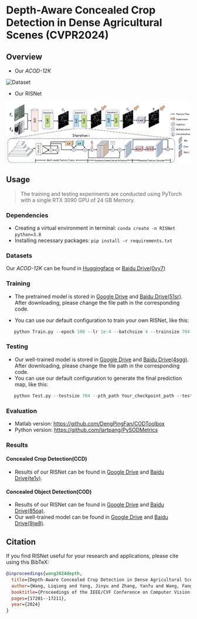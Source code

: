 # Depth-Aware Concealed Crop Detection in Dense Agricultural Scenes (CVPR2024)

## Overview
- Our *ACOD-12K*
  
![Dataset](assets/Dataset.png)

- Our RISNet 
  
![Model](assets/Model.png)


## Usage

>The training and testing experiments are conducted using PyTorch with a single RTX 3090 GPU of 24 GB Memory.

### Dependencies

- Creating a virtual environment in terminal: `conda create -n RISNet python=3.8`
- Installing necessary packages: `pip install -r requirements.txt`


### Datasets

Our *ACOD-12K* can be found in [Huggingface](https://huggingface.co/datasets/Kki11/ACOD-12K) or [Baidu Drive(0vy7)](https://pan.baidu.com/s/1NnQ6jXKPvxnomWg4Eqzbdw?pwd=0vy7 
)

### Training

- The pretrained model is stored in [Google Drive](https://drive.google.com/file/d/1JgCwftYFZIiL-r2I8vHwdOPRY9beEw6z/view?usp=drive_link) and [Baidu Drive(51sr)](https://pan.baidu.com/s/1xiXZl6i9RXookwnlN6QuaA?pwd=51sr). After downloading, please change the file path in the corresponding code.

- You can use our default configuration to train your own RISNet, like this:
```python
   python Train.py --epoch 100 --lr 1e-4 --batchsize 4 --trainsize 704 --train_path Your_dataset_path --save_path Your_save_path
```

### Testing

- Our well-trained model is stored in [Google Drive](https://drive.google.com/file/d/1g0usHDSmJ19w1uUGVu_oOQT5xyOaTvDj/view?usp=drive_link) and [Baidu Drive(4sgg)](https://pan.baidu.com/s/1I7pyPCLMpCQS5VGE6CVt9Q?pwd=4sgg). After downloading, please change the file path in the corresponding code.
- You can use our default configuration to generate the final prediction map, like this:
```python
   python Test.py --testsize 704 --pth_path Your_checkpoint_path --test_path Your_dataset_path
```

### Evaluation
- Matlab version: https://github.com/DengPingFan/CODToolbox 
- Python version: https://github.com/lartpang/PySODMetrics

### Results

#### Concealed Crop Detection(CCD)

- Results of our RISNet can be found in [Google Drive](https://drive.google.com/file/d/1W0emL6U-n7aeriKU1lVKiPtVbBVS-5ti/view?usp=drive_link) and [Baidu Drive(te1v)](https://pan.baidu.com/s/1H4i77Rgi5U6KWjg4eueXOw?pwd=te1v).

#### Concealed Object Detection(COD)
- Results of our RISNet can be found in [Google Drive](https://drive.google.com/file/d/1A_F1dCKDtGrs1XJg_xLXOGZSIx4fn11O/view?usp=drive_link) and [Baidu Drive(85oa)](https://pan.baidu.com/s/1EY41aZN6PmAM6RFqVK2Www?pwd=85oa).
- Our well-trained model can be found in [Google Drive](https://drive.google.com/file/d/1SNuzMz2CFHEfCYwcpwic1jgeR7kS6rsG/view?usp=drive_link) and [Baidu Drive(9jw8)](https://pan.baidu.com/s/1JSfmjTTVeKNHcXMDBCApPg?pwd=9jw8).

## Citation

If you find RISNet useful for your research and applications, please cite using this BibTeX:
```bibtex
@inproceedings{wang2024depth,
  title={Depth-Aware Concealed Crop Detection in Dense Agricultural Scenes},
  author={Wang, Liqiong and Yang, Jinyu and Zhang, Yanfu and Wang, Fangyi and Zheng, Feng},
  booktitle={Proceedings of the IEEE/CVF Conference on Computer Vision and Pattern Recognition},
  pages={17201--17211},
  year={2024}
}
```
